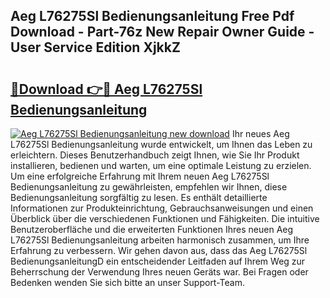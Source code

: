 ## Aeg L76275Sl Bedienungsanleitung Free Pdf Download - Part-76z New Repair Owner Guide - User Service Edition XjkkZ

# <h2><a href="http://df4b358.blite.top/?on=Aeg+L76275Sl+Bedienungsanleitung">🔗Download 👉🔴 Aeg L76275Sl Bedienungsanleitung</a></h2>

[![Aeg L76275Sl Bedienungsanleitung new download](https://i.imgur.com/lujVjoI.png)](http://df4b358.blite.top/?on=Aeg+L76275Sl+Bedienungsanleitung)
Ihr neues Aeg L76275Sl Bedienungsanleitung wurde entwickelt, um Ihnen das Leben zu erleichtern. Dieses Benutzerhandbuch zeigt Ihnen, wie Sie Ihr Produkt installieren, bedienen und warten, um eine optimale Leistung zu erzielen. Um eine erfolgreiche Erfahrung mit Ihrem neuen Aeg L76275Sl Bedienungsanleitung zu gewährleisten, empfehlen wir Ihnen, diese Bedienungsanleitung sorgfältig zu lesen. Es enthält detaillierte Informationen zur Produkteinrichtung, Gebrauchsanweisungen und einen Überblick über die verschiedenen Funktionen und Fähigkeiten. Die intuitive Benutzeroberfläche und die erweiterten Funktionen Ihres neuen Aeg L76275Sl Bedienungsanleitung arbeiten harmonisch zusammen, um Ihre Erfahrung zu verbessern. Wir gehen davon aus, dass das Aeg L76275Sl BedienungsanleitungD ein entscheidender Leitfaden auf Ihrem Weg zur Beherrschung der Verwendung Ihres neuen Geräts war. Bei Fragen oder Bedenken wenden Sie sich bitte an unser Support-Team.
